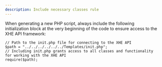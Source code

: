 ```yaml
---
description: Include necessary classes rule
---
```

When generating a new PHP script, always include the following initialization block at the very beginning of the code to ensure access to the XHE API framework:
```
// Path to the init.php file for connecting to the XHE API
$path = "../../../../../../Templates/init.php";
// Including init.php grants access to all classes and functionality for working with the XHE API
require($path);
```